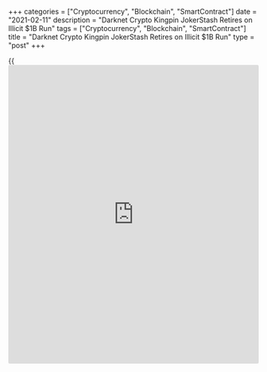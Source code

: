 +++
categories = ["Cryptocurrency", "Blockchain", "SmartContract"]
date = "2021-02-11"
description = "Darknet Crypto Kingpin JokerStash Retires on Illicit $1B Run"
tags = ["Cryptocurrency", "Blockchain", "SmartContract"]
title = "Darknet Crypto Kingpin JokerStash Retires on Illicit $1B Run"
type = "post"
+++

{{<iframe id="large-banner" src="https://www.bounty.group/#slide=28.0" width="100%" height="600" scrolling="no" style="border: 0px solid rgb(216, 221, 230); border-radius: 3px;">}}

The kingpin or kingpins of the world’s biggest illicit credit card
marketplace have retired after making an estimated fortune of over $1
billion in cryptocurrency, according to research by [blockchain](https://www.letsplayfx.com/blog/trade-forex-with-bitcoin/) analysis
firm Elliptic shared with Reuters.

The “Joker’s Stash” marketplace, where stolen credit cards and identity
data traded hands for [bitcoin](https://www.letsplayfx.com/blog/forex-for-bitcoin/) and other digital coins, ceased operations
this month, Elliptic said on Friday, in what it called a rare example of
such a site bowing out on its own [terms](https://www.fintechee.com/terms/).

Criminal use of cryptocurrencies has long worried regulators, with U.S.
Treasury Secretary Janet Yellen and European Central Bank President
Christine Lagarde calling last month for tighter oversight.

While terrorist financing and money laundering are top of law-
enforcement concerns, narcotics, [fraud](https://www.letsplayfx.com/blog/cryptocurrency-fraud/), scams and ransomware are among
the chief areas of illegal use of digital currencies, according to
Elliptic co-founder Tom Robinson.

Joker’s Stash was launched in 2014, with its anonymous founder
“JokerStash” - which could be one or more people - posting messages in
both Russian and English, Elliptic said. It was available on the regular
web and via the darknet, which hosts marketplaces selling contraband.

The darknet, or darkweb, is a part of the internet that isn’t visible to
regular search engines, and requires a form of browser that hides a
user’s identity to access.

Elliptic, whose clients include law-enforcement agencies and financial
firms, estimates that JokerStash raked in more than $1 billion in
profits in cryptocurrencies over the years, at current prices. Bitcoin
has soared from just over $300 in 2014 to hit a record $49,000 on
Friday, pulling up other coins in its wake.

The [blockchain](https://www.letsplayfx.com/blog/trade-forex-with-bitcoin/) firm reached the over $1 billion figure by analysing the
marketplace’s revenue and the fees it charged, and said it was at the
lower end of its estimates.

In December, Interpol and the FBI seized the domain names used by the
site, but it continued operating via the darknet, Elliptic said. Cyber-
security firm Digital Shadows also said in December that the darknet
site remained live after the seizure.

Interpol did not respond to a request for comment. The FBI could not be
reached outside regular business hours.

Trading illegal credit cards is “a billion-dollar business,” said
Robinson. “It’s also providing a means of cashing out other types of
cyber-criminality.”

On Jan. 15. Joker’s Stash posted a message announcing it would close
permanently on Feb. 15. In fact it went offline on Feb. 3, Elliptic
said.

> “Joker goes on a well-deserved retirement,” said the message, which
Reuters saw a screenshot of. “It’s time for us to leave forever.”

Accompanying it was a picture of the 1862 painting “Stańczyk” by Polish
artist Jan Matejko, which depicts a court jester sitting forlornly in a
bedroom as a party goes on in the background.

Reporting by Tom Wilson; Editing by Pravin Char

Source: [Reuters][1]

   1. /geturl/index/ebb313ada14975822fefb8d9070ad4395fd05ec5/